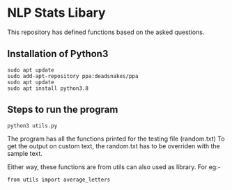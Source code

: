 # NLP Stats Libary

This repository has defined functions based on the asked questions. 

## Installation of Python3
```
sudo apt update
sudo add-apt-repository ppa:deadsnakes/ppa
sudo apt update
sudo apt install python3.8
```

## Steps to run the program
```
python3 utils.py
```

The program has all the functions printed for the testing file (random.txt)
To get the output on custom text, the random.txt has to be overriden with the sample text.

Either way, these functions are from utils can also used as library. For eg:- 

```
from utils import average_letters
```
